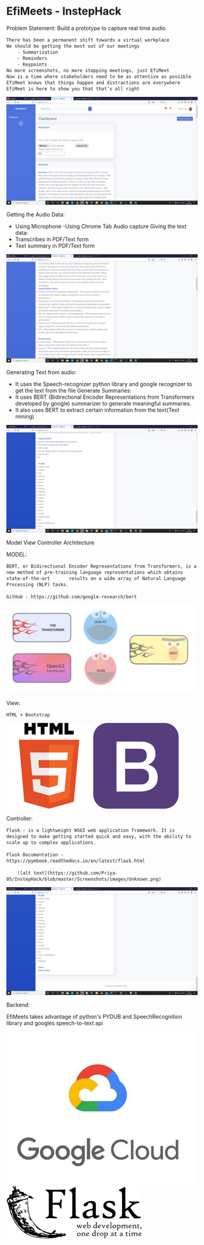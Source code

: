 # EfiMeets - InstepHack
Problem Statement: Build a prototype to capture real time audio

    There has been a permanent shift towards a virtual workplace
    We should be getting the most out of our meetings
        - Summarization
        - Reminders
        - Keypoints
    No more screenshots, no more stopping meetings, just EfiMeet
    Now is a time where stakeholders need to be as attentive as possible
    EfiMeet knows that things happen and distractions are everywhere
    EfiMeet is here to show you that that’s all right

![alt text](https://github.com/Priya-05/InstepHack/blob/master/Screenshots/efinotes1.png)

Getting the Audio Data:
  - Using Microphone 
  -Using Chrome Tab Audio capture
Giving the text data:
  - Transcribes in PDF/Text form
  - Text summary in PDF/Text form

![alt text](https://github.com/Priya-05/InstepHack/blob/master/Screenshots/efinotes2.png)

Generating Text from audio:
  - It uses the Speech-recognizer python library and google recognizer to get the text from the file
Generate Summaries:
  - It uses BERT (Bidirectional Encoder Representations from Transformers developed by google) summarizer to generate meaningful summaries. 
  - It also uses BERT to extract certain information from the text(Text mining) 




![alt text](https://github.com/Priya-05/InstepHack/blob/master/Screenshots/efinotes3.png)

Model View Controller Architecture

MODEL:

    BERT, or Bidirectional Encoder Representations from Transformers, is a new method of pre-training language representations which obtains state-of-the-art       results on a wide array of Natural Language Processing (NLP) tasks.

    GitHub - https://github.com/google-research/bert
    
  ![alt text](https://github.com/Priya-05/InstepHack/blob/master/Screenshots/images/bert_images.jpeg)
  
  
View:

    HTML + Bootstrap
    
   ![alt text](https://github.com/Priya-05/InstepHack/blob/master/Screenshots/images/Unknown-1.png) ![alt text](https://github.com/Priya-05/InstepHack/blob/master/Screenshots/images/Unknown-2.png) 


Controller: 

    Flask - is a lightweight WSGI web application framework. It is designed to make getting started quick and easy, with the ability to scale up to complex applications.
    
    Flask Documentation - https://pymbook.readthedocs.io/en/latest/flask.html
        
        ![alt text](https://github.com/Priya-05/InstepHack/blob/master/Screenshots/images/Unknown.png)

![alt text](https://github.com/Priya-05/InstepHack/blob/master/Screenshots/efinotes4.png)

Backend:
 
   EfiMeets takes advantage of python's PYDUB and SpeechRecognition library and googles speech-to-text api
   
   ![alt text](https://github.com/Priya-05/InstepHack/blob/master/Screenshots/images/google%20cloud%20logo.jpg) 
   ![alt text](https://github.com/Priya-05/InstepHack/blob/master/Screenshots/images/Unknown.png)
    


